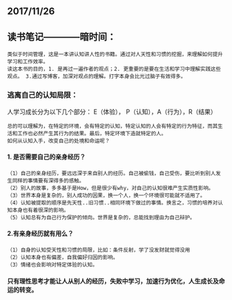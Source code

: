 ## 2017/11/26
## 读书笔记————暗时间：
	类似于时间管理，这是一本讲认知讲人性的书籍。通过对人天性和习惯的挖掘，来理解如何提升学习和工作效率。
	读这本书的目的，1. 是再过一遍作者的观点；2. 更重要的是要在生活和学习中理解实践这些观点。 3.通过写博客，加深对观点的理解。打字本身会比光过脑子有效得多。
	

### 逃离自己的认知局限：
人学习成长分为以下几个部分：
	E（体验）， P（认知），A（行为），R（结果）
	
	总的可以理解为，在特定的环境，会有特定的认知，特定认知的人会有特定的行为特征，而其生活和工作也必然产生其行为的结果。最后，特定环境下造就特定的人。
	如何从认知入手，改变自己的处境和命运呢？
#### 1. 是否需要自己的亲身经历？
	
	（1）自己的亲身经历，要远远深于来自别人的经历。自己被偷钱，自己受伤，要比听到别人发生同样的事情要有深得多的感触。
	（2）别人的故事，多多基于是How，但是很少有why，对自己的认知很难产生实质性影响。
	（3）世界本身是复杂的，别人成功的因果，换一个人，换一个环境很可能就不适用了。
	（4）认知被提取的顺序是先天性..旧习惯..相同环境下做过的事情。换言之，习惯的培养对认知本身也有着很深的影响。
	（5）认知总有为自己行为保护的倾向。世界是复杂的，总能找到理由为自己辩护。

#### 2.有亲身经历就有用么？
	（1）自身的认知受天性和习惯的局限，比如：条件反射，学了没发财就觉得没用
	（2）认知本身也有偏差，自我偏好归因的影响。
	（3）情绪也会影响对特定体验的认知。

#### 只有理性思考才能让人从别人的经历，失败中学习，加速行为优化，人生成长及命运的转变。

